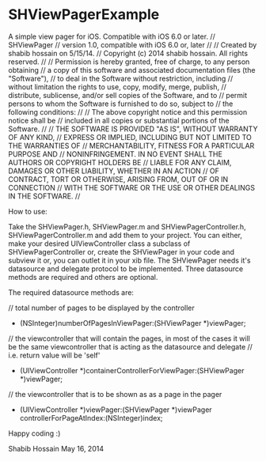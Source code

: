 SHViewPagerExample
==================

A simple view pager for iOS. Compatible with iOS 6.0 or later.
//  SHViewPager
//  version 1.0, compatible with iOS 6.0 or, later
//
//  Created by shabib hossain on 5/15/14.
//  Copyright (c) 2014 shabib hossain. All rights reserved.
//
//  Permission is hereby granted, free of charge, to any person obtaining
//  a copy of this software and associated documentation files (the "Software"),
//  to deal in the Software without restriction, including
//  without limitation the rights to use, copy, modify, merge, publish,
//  distribute, sublicense, and/or sell copies of the Software, and to
//  permit persons to whom the Software is furnished to do so, subject to
//  the following conditions:
//
//  The above copyright notice and this permission notice shall be
//  included in all copies or substantial portions of the Software.
//
//  THE SOFTWARE IS PROVIDED "AS IS", WITHOUT WARRANTY OF ANY KIND,
//  EXPRESS OR IMPLIED, INCLUDING BUT NOT LIMITED TO THE WARRANTIES OF
//  MERCHANTABILITY, FITNESS FOR A PARTICULAR PURPOSE AND
//  NONINFRINGEMENT. IN NO EVENT SHALL THE AUTHORS OR COPYRIGHT HOLDERS BE
//  LIABLE FOR ANY CLAIM, DAMAGES OR OTHER LIABILITY, WHETHER IN AN ACTION
//  OF CONTRACT, TORT OR OTHERWISE, ARISING FROM, OUT OF OR IN CONNECTION
//  WITH THE SOFTWARE OR THE USE OR OTHER DEALINGS IN THE SOFTWARE.
//

How to use:

Take the SHViewPager.h, SHViewPager.m and SHViewPagerController.h, SHViewPagerController.m and add them to your project.
You can either, make your desired UIViewController class a subclass of SHViewPagerController or, create the SHViewPager in your code and subview it or, you can outlet it in your xib file.
The SHViewPager needs it's datasource and delegate protocol to be implemented.
Three datasource methods are required and others are optional.

The required datasource methods are:

// total number of pages to be displayed by the controller
- (NSInteger)numberOfPagesInViewPager:(SHViewPager *)viewPager;

// the viewcontroller that will contain the pages, in most of the cases it will be the same viewcontroller that is acting as the datasource and delegate
// i.e. return value will be 'self'
- (UIViewController *)containerControllerForViewPager:(SHViewPager *)viewPager;

// the viewcontroller that is to be shown as as a page in the pager
- (UIViewController *)viewPager:(SHViewPager *)viewPager controllerForPageAtIndex:(NSInteger)index;

Happy coding :)

Shabib Hossain
May 16, 2014
